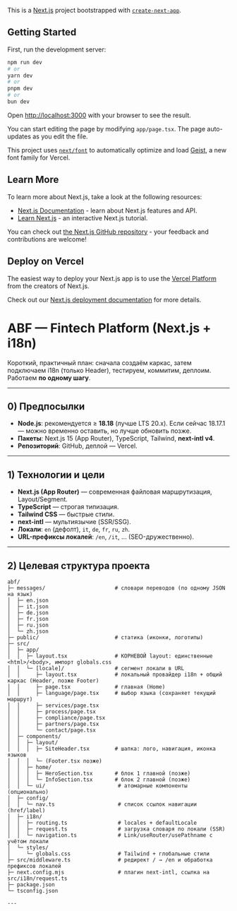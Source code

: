 This is a [Next.js](https://nextjs.org) project bootstrapped with [`create-next-app`](https://nextjs.org/docs/app/api-reference/cli/create-next-app).

## Getting Started

First, run the development server:

```bash
npm run dev
# or
yarn dev
# or
pnpm dev
# or
bun dev
```

Open [http://localhost:3000](http://localhost:3000) with your browser to see the result.

You can start editing the page by modifying `app/page.tsx`. The page auto-updates as you edit the file.

This project uses [`next/font`](https://nextjs.org/docs/app/building-your-application/optimizing/fonts) to automatically optimize and load [Geist](https://vercel.com/font), a new font family for Vercel.

## Learn More

To learn more about Next.js, take a look at the following resources:

- [Next.js Documentation](https://nextjs.org/docs) - learn about Next.js features and API.
- [Learn Next.js](https://nextjs.org/learn) - an interactive Next.js tutorial.

You can check out [the Next.js GitHub repository](https://github.com/vercel/next.js) - your feedback and contributions are welcome!

## Deploy on Vercel

The easiest way to deploy your Next.js app is to use the [Vercel Platform](https://vercel.com/new?utm_medium=default-template&filter=next.js&utm_source=create-next-app&utm_campaign=create-next-app-readme) from the creators of Next.js.

Check out our [Next.js deployment documentation](https://nextjs.org/docs/app/building-your-application/deploying) for more details.

# ABF — Fintech Platform (Next.js + i18n)

Короткий, практичный план: сначала создаём каркас, затем подключаем i18n (только Header), тестируем, коммитим, деплоим. Работаем **по одному шагу**.

---

## 0) Предпосылки

- **Node.js**: рекомендуется ≥ **18.18** (лучше LTS 20.x). Если сейчас 18.17.1 — можно временно оставить, но лучше обновить позже.
- **Пакеты**: Next.js 15 (App Router), TypeScript, Tailwind, **next-intl v4**.
- **Репозиторий**: GitHub, деплой — Vercel.

---

## 1) Технологии и цели

- **Next.js (App Router)** — современная файловая маршрутизация, Layout/Segment.
- **TypeScript** — строгая типизация.
- **Tailwind CSS** — быстрые стили.
- **next-intl** — мультиязычие (SSR/SSG).
- **Локали**: `en` (дефолт), `it`, `de`, `fr`, `ru`, `zh`.
- **URL-префиксы локалей**: `/en`, `/it`, ... (SEO-дружественно).

---

## 2) Целевая структура проекта

```
abf/
├─ messages/                      # словари переводов (по одному JSON на язык)
│  ├─ en.json
│  ├─ it.json
│  ├─ de.json
│  ├─ fr.json
│  ├─ ru.json
│  └─ zh.json
├─ public/                        # статика (иконки, логотипы)
├─ src/
│  ├─ app/
│  │  ├─ layout.tsx               # КОРНЕВОЙ layout: единственные <html>/<body>, импорт globals.css
│  │  └─ [locale]/                # сегмент локали в URL
│  │     ├─ layout.tsx            # локальный провайдер i18n + общий каркас (Header, позже Footer)
│  │     ├─ page.tsx              # главная (Home)
│  │     ├─ language/page.tsx     # выбор языка (сохраняет текущий маршрут)
│  │     ├─ services/page.tsx
│  │     ├─ process/page.tsx
│  │     ├─ compliance/page.tsx
│  │     ├─ partners/page.tsx
│  │     └─ contact/page.tsx
│  ├─ components/
│  │  ├─ layout/
│  │  │  ├─ SiteHeader.tsx        # шапка: лого, навигация, иконка языков
│  │  │  └─ (Footer.tsx позже)
│  │  ├─ home/
│  │  │  ├─ HeroSection.tsx       # блок 1 главной (позже)
│  │  │  └─ InfoSection.tsx       # блок 2 главной (позже)
│  │  └─ ui/                       # атомарные компоненты (опционально)
│  ├─ config/
│  │  └─ nav.ts                    # список ссылок навигации (href/label)
│  ├─ i18n/
│  │  ├─ routing.ts                # locales + defaultLocale
│  │  ├─ request.ts                # загрузка словаря по локали (SSR)
│  │  └─ navigation.ts             # Link/useRouter/usePathname с учётом локали
│  └─ styles/
│     └─ globals.css               # Tailwind + глобальные стили
├─ src/middleware.ts               # редирект / → /en и обработка префиксов локалей
├─ next.config.mjs                 # плагин next-intl, ссылка на src/i18n/request.ts
├─ package.json
└─ tsconfig.json

---


